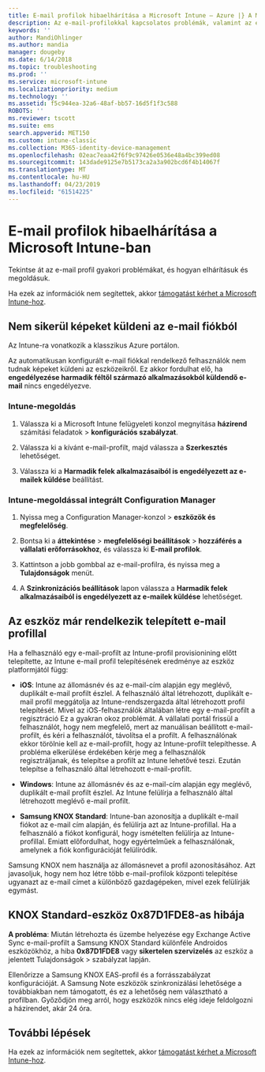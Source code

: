 ```yaml
---
title: E-mail profilok hibaelhárítása a Microsoft Intune – Azure |} A Microsoft Docs
description: Az e-mail-profilokkal kapcsolatos problémák, valamint az elhárításuk és megoldásuk ismertetése.
keywords: ''
author: MandiOhlinger
ms.author: mandia
manager: dougeby
ms.date: 6/14/2018
ms.topic: troubleshooting
ms.prod: ''
ms.service: microsoft-intune
ms.localizationpriority: medium
ms.technology: ''
ms.assetid: f5c944ea-32a6-48af-bb57-16d5f1f3c588
ROBOTS: ''
ms.reviewer: tscott
ms.suite: ems
search.appverid: MET150
ms.custom: intune-classic
ms.collection: M365-identity-device-management
ms.openlocfilehash: 02eac7eaa42f6f9c97426e0536e48a4bc399ed08
ms.sourcegitcommit: 143dade9125e7b5173ca2a3a902bcd6f4b14067f
ms.translationtype: MT
ms.contentlocale: hu-HU
ms.lasthandoff: 04/23/2019
ms.locfileid: "61514225"
---
```

# <a name="troubleshoot-email-profiles-in-microsoft-intune"></a>E-mail profilok hibaelhárítása a Microsoft Intune-ban

Tekintse át az e-mail profil gyakori problémákat, és hogyan elhárításuk és megoldásuk.

Ha ezek az információk nem segítettek, akkor [támogatást kérhet a Microsoft Intune-hoz](get-support.md).

## <a name="unable-to-send-images-from--email-account"></a>Nem sikerül képeket küldeni az e-mail fiókból
Az Intune-ra vonatkozik a klasszikus Azure portálon.

Az automatikusan konfigurált e-mail fiókkal rendelkező felhasználók nem tudnak képeket küldeni az eszközeikről. Ez akkor fordulhat elő, ha **engedélyezése harmadik féltől származó alkalmazásokból küldendő e-mail** nincs engedélyezve.

### <a name="intune-solution"></a>Intune-megoldás

1. Válassza ki a Microsoft Intune felügyeleti konzol megnyitása **házirend** számítási feladatok > **konfigurációs szabályzat**.

2. Válassza ki a kívánt e-mail-profilt, majd válassza a **Szerkesztés** lehetőséget.

3. Válassza ki a **Harmadik felek alkalmazásaiból is engedélyezett az e-mailek küldése** beállítást.

### <a name="configuration-manager-integrated-with-intune-solution"></a>Intune-megoldással integrált Configuration Manager

1. Nyissa meg a Configuration Manager-konzol > **eszközök és megfelelőség**.

2. Bontsa ki a **áttekintése** > **megfelelőségi beállítások** > **hozzáférés a vállalati erőforrásokhoz**, és válassza ki **E-mail profilok**.

3. Kattintson a jobb gombbal az e-mail-profilra, és nyissa meg a **Tulajdonságok** menüt.

4. A **Szinkronizációs beállítások** lapon válassza a **Harmadik felek alkalmazásaiból is engedélyezett az e-mailek küldése** lehetőséget.

## <a name="device-already-has-an-email-profile-installed"></a>Az eszköz már rendelkezik telepített e-mail profillal

Ha a felhasználó egy e-mail-profilt az Intune-profil provisionining előtt telepítette, az Intune e-mail profil telepítésének eredménye az eszköz platformjától függ:

- **iOS**: Intune az állomásnév és az e-mail-cím alapján egy meglévő, duplikált e-mail profilt észlel. A felhasználó által létrehozott, duplikált e-mail profil meggátolja az Intune-rendszergazda által létrehozott profil telepítését. Mivel az iOS-felhasználók általában létre egy e-mail-profilt a regisztráció Ez a gyakran okoz problémát. A vállalati portál frissül a felhasználót, hogy nem megfelelő, mert az manuálisan beállított e-mail-profilt, és kéri a felhasználót, távolítsa el a profilt. A felhasználónak ekkor törölnie kell az e-mail-profilt, hogy az Intune-profilt telepíthesse. A probléma elkerülése érdekében kérje meg a felhasználók regisztráljanak, és telepítse a profilt az Intune lehetővé teszi. Ezután telepítse a felhasználó által létrehozott e-mail-profilt.

- **Windows**: Intune az állomásnév és az e-mail-cím alapján egy meglévő, duplikált e-mail profilt észlel. Az Intune felülírja a felhasználó által létrehozott meglévő e-mail profilt.

- **Samsung KNOX Standard**: Intune-ban azonosítja a duplikált e-mail fiókot az e-mail cím alapján, és felülírja azt az Intune-profillal. Ha a felhasználó a fiókot konfigurál, hogy ismételten felülírja az Intune-profillal. Emiatt előfordulhat, hogy egyértelműek a felhasználónak, amelynek a fiók konfigurációját felülíródik.

Samsung KNOX nem használja az állomásnevet a profil azonosításához. Azt javasoljuk, hogy nem hoz létre több e-mail-profilok központi telepítése ugyanazt az e-mail címet a különböző gazdagépeken, mivel ezek felülírják egymást.

## <a name="error--0x87d1fde8-for-knox-standard-device"></a>KNOX Standard-eszköz 0x87D1FDE8-as hibája
**A probléma**: Miután létrehozta és üzembe helyezése egy Exchange Active Sync e-mail-profilt a Samsung KNOX Standard különféle Androidos eszközökhöz, a hiba **0x87D1FDE8** vagy **sikertelen szervizelés** az eszköz a jelentett Tulajdonságok > szabályzat lapján.

Ellenőrizze a Samsung KNOX EAS-profil és a forrásszabályzat konfigurációját. A Samsung Note eszközök szinkronizálási lehetősége a továbbiakban nem támogatott, és ez a lehetőség nem választható a profilban. Győződjön meg arról, hogy eszközök nincs elég ideje feldolgozni a házirendet, akár 24 óra.

## <a name="next-steps"></a>További lépések
Ha ezek az információk nem segítettek, akkor [támogatást kérhet a Microsoft Intune-hoz](get-support.md).
